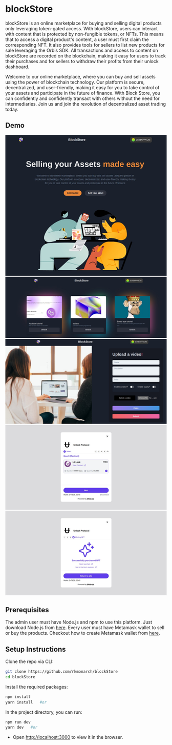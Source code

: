 # blockStore
blockStore is an online marketplace for buying and selling digital products only leveraging token-gated access. With blockStore, users can interact with content that is protected by non-fungible tokens, or NFTs. This means that to access a digital product's content, a user must first claim the corresponding NFT. It also provides tools for sellers to list new products for sale leveraging the Orbis SDK. All transactions and access to content on blockStore are recorded on the blockchain, making it easy for users to track their purchases and for sellers to withdraw their profits from their unlock dashboard. 

Welcome to our online marketplace, where you can buy and sell assets using the power of blockchain technology. Our platform is secure, decentralized, and user-friendly, making it easy for you to take control of your assets and participate in the future of finance. With Block Store, you can confidently and confidently transact with others without the need for intermediaries. Join us and join the revolution of decentralized asset trading today.

## Demo
<p float="left">
  <img src="assets/1.jpeg" alt="App Demo">
 <img src="assets/2.jpeg"  alt="App Demo">

   <img src="assets/3.jpeg"  alt="App Demo">
   <img src="assets/4.jpeg"  alt="App Demo">
   <img src="assets/5.jpeg"  alt="App Demo">

</p>

## Prerequisites

The admin user must have Node.js and npm to use this platform. Just download Node.js from [here](https://nodejs.org/en/download/). Every user must have Metamask wallet to sell or buy the products. Checkout how to create Metamask wallet from [here](https://polygon.technology/blog/getting-started-with-metamask-on-polygon).

## Setup Instructions

Clone the repo via CLI:
```sh
git clone https://github.com/rkmonarch/blockStore
cd blockStore
```

Install the required packages:
```sh
npm install 
yarn install   #or
```

In the project directory, you can run:
```sh
npm run dev
yarn dev   #or
```

- Open [http://localhost:3000](http://localhost:3000) to view it in the browser.
